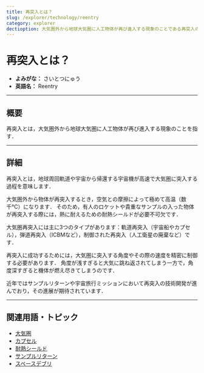 ```yaml
---
title: 再突入とは？
slug: /explorer/technology/reentry
category: explorer
dectioption: 大気圏外から地球大気圏に人工物体が再び進入する現象のことである再突入の意味・定義・内容について解説します．
---
```


# 再突入とは？

- **よみがな：** さいとつにゅう  
- **英語名：** Reentry  

---

## 概要

再突入とは，大気圏外から地球大気圏に人工物体が再び進入する現象のことを指す．

---

## 詳細

再突入とは，地球周回軌道や宇宙から帰還する宇宙機が高速で大気圏に突入する過程を意味します．

大気圏外から物体が再突入するとき，空気との摩擦によって極めて高温（数千℃）になります．
そのため，有人のロケットや貴重なサンプルの入った物体が再突入する際には，熱に耐えるための耐熱シールドが必要不可欠です．

大気圏再突入には主に3つのタイプがあります：軌道再突入（宇宙船やカプセル），弾道再突入（ICBMなど），制御された再突入（人工衛星の廃棄など）です．

再突入に成功するためには，大気圏に突入する角度やその際の速度を精密に制御する必要があります．
角度が浅すぎると大気に跳ね返されてしまう一方で，角度深すぎると機体が燃え尽きてしまうのです．

近年ではサンプルリターンや宇宙旅行ミッションにおいて再突入の技術開発が進んでおり，その進展が期待されています．

---

## 関連用語・トピック

- [大気圏](/docs/glossary/atmosphere)
- [カプセル](/docs/explorer/technology/capsule)
- [耐熱シールド](/docs/explorer/technology/heat-shield)
- [サンプルリターン](/docs/explorer/technology/sample-return)
- [スペースデブリ](/docs/satellite/type/space-debris)
